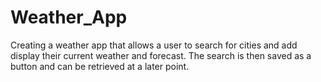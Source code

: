 # Weather_App
Creating a weather app that allows a user to search for cities and add display their current weather and forecast. The search is then saved as a button and can be retrieved at a later point.

